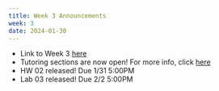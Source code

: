 ```yaml
---
title: Week 3 Announcements
week: 3
date: 2024-01-30
---
```


* Link to Week 3 [here](https://www.data8.org/sp24/index.html#week-3)
* Tutoring sections are now open! For more info, click [here](https://edstem.org/us/courses/52859/discussion/4195799)
* HW 02 released! Due 1/31 5:00PM
* Lab 03 released! Due 2/2 5:00PM
